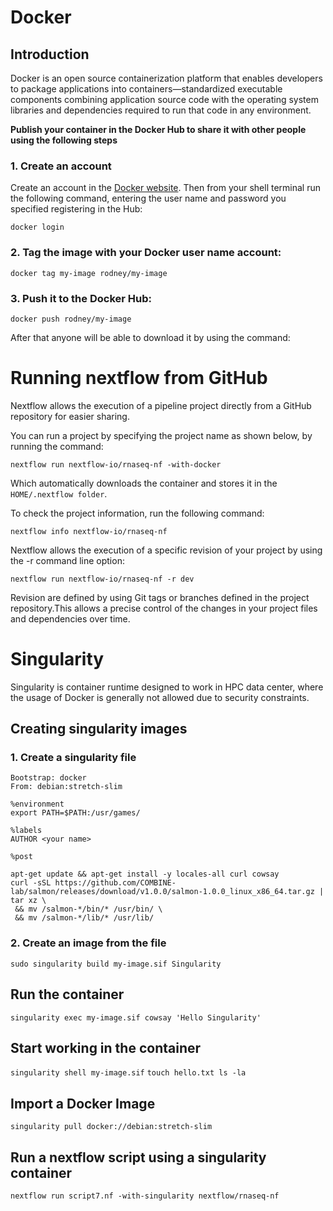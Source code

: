 # Docker

## Introduction 

Docker is an open source containerization platform that enables developers to package applications into containers—standardized executable components combining application source code with the operating system libraries and dependencies required to run that code in any environment.

**Publish your container in the Docker Hub to share it with other people using the following steps**

### 1. Create an account 
Create an account in the [Docker website](https://www.google.com/search?q=hub.docker.com+web+site&oq=hub.docker.com+web+site&aqs=chrome.0.69i59j0i13i30.1020j0j7&sourceid=chrome&ie=UTF-8). Then from your shell terminal run the following command, entering the user name and password you specified registering in the Hub:

`docker login`

### 2. Tag the image with your Docker user name account:

`docker tag my-image rodney/my-image`

### 3. Push it to the Docker Hub:

`docker push rodney/my-image`

After that anyone will be able to download it by using the command:

# Running nextflow from GitHub

Nextflow allows the execution of a pipeline project directly from a GitHub repository for easier sharing.

You can run a project by specifying the project name as shown below, by running the command:

`nextflow run nextflow-io/rnaseq-nf -with-docker`

Which automatically downloads the container and stores it in the `HOME/.nextflow folder`.

To check the project information, run the following command:

`nextflow info nextflow-io/rnaseq-nf`

Nextflow allows the execution of a specific revision of your project by using the -r command line option:

`nextflow run nextflow-io/rnaseq-nf -r dev`

Revision are defined by using Git tags or branches defined in the project repository.This allows a precise control of the changes in your project files and dependencies over time.

# Singularity

Singularity is container runtime designed to work in HPC data center, where the usage of Docker is generally not allowed due to security constraints.

## Creating singularity images

### 1. Create a singularity file
```
Bootstrap: docker
From: debian:stretch-slim

%environment
export PATH=$PATH:/usr/games/

%labels
AUTHOR <your name>

%post

apt-get update && apt-get install -y locales-all curl cowsay
curl -sSL https://github.com/COMBINE-lab/salmon/releases/download/v1.0.0/salmon-1.0.0_linux_x86_64.tar.gz | tar xz \
 && mv /salmon-*/bin/* /usr/bin/ \
 && mv /salmon-*/lib/* /usr/lib/
 ```
 ### 2. Create an image from the file
 
 `sudo singularity build my-image.sif Singularity`
 
 ## Run the container
 
 `singularity exec my-image.sif cowsay 'Hello Singularity'`
 
 ## Start working in the container
 
 `singularity shell my-image.sif`
 `touch hello.txt
   ls -la`
   
  ## Import a Docker Image
  
  `singularity pull docker://debian:stretch-slim`
  
  ## Run a nextflow script using a singularity container
  
  `nextflow run script7.nf -with-singularity nextflow/rnaseq-nf`
 

